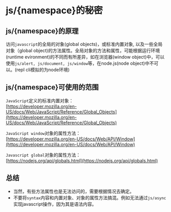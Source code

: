 # js/{namespace}的秘密

## js/{namespace}的原理

访问`javascript`的全局的对象(global objects)，或标准内置对象, 以及一些全局对象（global object)的方法属性。全局对象的方法和属性，可能根据运行环境(runtime evironment)的不同而有所差异，如在浏览器(window object)中，可以使用`js/alert, js/document, js/window`等，在node.js(node object)中不可以。(repl cli模拟的为node环境)

## js/{namespace}可使用的范围

`JavaScript`定义的标准内置对象：<br/>
[https://developer.mozilla.org/en-US/docs/Web/JavaScript/Reference/Global_Objects](https://developer.mozilla.org/en-US/docs/Web/JavaScript/Reference/Global_Objects)

`JavaScript window`对象的属性方法：<br/>
[https://developer.mozilla.org/en-US/docs/Web/API/Window](https://developer.mozilla.org/en-US/docs/Web/API/Window)

`Javascript global`对象的属性方法：<br/>
[https://nodejs.org/api/globals.html](https://nodejs.org/api/globals.html)

## 总结

- 当然，有些方法属性也是无法访问的，需要根据情况去确定。
- 不要将`syntax`内容和内置对象、对象的属性方法搞混。例如无法通过`js/async`实现javascript操作，因为其是语法内容。
